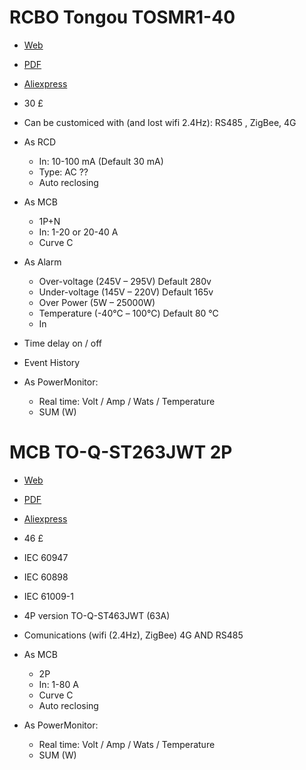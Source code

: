 
# RCBO Tongou TOSMR1-40
* [Web](https://elcb.net/product/smart-wifi-enabled-circuit-breaker-rcbo-tosmr1/)  
* [PDF](https://elcb.net/wp-content/uploads/2023/04/SMART-METERING-CIRCUIT-BREAKER-Manual-SMR1.pdf)
* [Aliexpress](https://www.aliexpress.com/item/1005004704374538.html?pdp_npi=3%40dis%21USD%21US%20%2479.55%21US%20%2438.18%21%21%21%21%21%40214100e416889537554687501e7163%2112000030164908597%21im%21%21)
* 30 £

* Can be customiced with (and lost wifi 2.4Hz):  RS485 , ZigBee, 4G

* As RCD 
   * In: 10-100 mA    (Default 30 mA)
   * Type: AC ??
   * Auto reclosing
   
* As MCB
   * 1P+N
   * In: 1-20 or 20-40 A
   * Curve C

* As Alarm
   * Over-voltage   (245V  – 295V) 		Default 280v
   * Under-voltage  (145V  – 220V)		Default 165v
   * Over Power     (5W    – 25000W)
   * Temperature    (-40℃ – 100℃)     Default 80 ℃
   * In
* Time delay on / off
* Event History

* As PowerMonitor:
   * Real time: Volt / Amp / Wats / Temperature
   * SUM (W)
   
   
   
# MCB TO-Q-ST263JWT 2P
* [Web](https://elcb.net/product/wifi-smart-circuit-breaker-with-energy-monitoring-to-q-st263jwt-2p/)
* [PDF]()
* [Aliexpress](https://www.aliexpress.com/item/1005004704178600.html?pdp_npi=3%40dis%21USD%21US%20%2478.32%21US%20%2457.17%21%21%21%21%21%40211b5e1e16897667044895183e28ba%2112000030163805837%21im%21%21)
* 46 £

* IEC 60947
* IEC 60898
* IEC 61009-1
* 4P version TO-Q-ST463JWT  (63A)

* Comunications (wifi (2.4Hz), ZigBee) 4G AND  RS485

* As MCB
   * 2P
   * In: 1-80 A
   * Curve C
   * Auto reclosing
   
* As PowerMonitor:
   * Real time: Volt / Amp / Wats / Temperature
   * SUM (W)